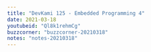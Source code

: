 ```yaml
---
title: "DevKami 125 - Embedded Programming 4"
date: 2021-03-18
youtubeid: "Ql8k1rehmCg"
buzzcorner: "buzzcorner-20210318"
notes: "notes-20210318"
---
```

